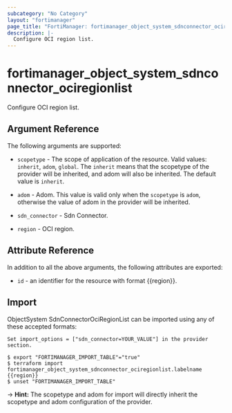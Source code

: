 ```yaml
---
subcategory: "No Category"
layout: "fortimanager"
page_title: "FortiManager: fortimanager_object_system_sdnconnector_ociregionlist"
description: |-
  Configure OCI region list.
---
```


# fortimanager_object_system_sdnconnector_ociregionlist
Configure OCI region list.

## Argument Reference


The following arguments are supported:

* `scopetype` - The scope of application of the resource. Valid values: `inherit`, `adom`, `global`. The `inherit` means that the scopetype of the provider will be inherited, and adom will also be inherited. The default value is `inherit`.
* `adom` - Adom. This value is valid only when the `scopetype` is `adom`, otherwise the value of adom in the provider will be inherited.
* `sdn_connector` - Sdn Connector.

* `region` - OCI region.


## Attribute Reference

In addition to all the above arguments, the following attributes are exported:
* `id` - an identifier for the resource with format {{region}}.

## Import

ObjectSystem SdnConnectorOciRegionList can be imported using any of these accepted formats:
```
Set import_options = ["sdn_connector=YOUR_VALUE"] in the provider section.

$ export "FORTIMANAGER_IMPORT_TABLE"="true"
$ terraform import fortimanager_object_system_sdnconnector_ociregionlist.labelname {{region}}
$ unset "FORTIMANAGER_IMPORT_TABLE"
```
-> **Hint:** The scopetype and adom for import will directly inherit the scopetype and adom configuration of the provider.
